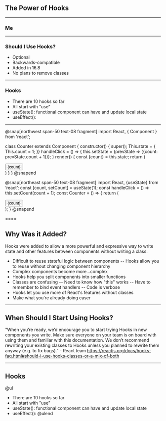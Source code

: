 ## The Power of Hooks

---

### Me

---

### Should I Use Hooks?

- Optional
- Backwards-compatible
- Added in 16.8
- No plans to remove classes

---

### Hooks

- There are 10 hooks so far
- All start with "use"
- useState(): functional component can have and update local state
- useEffect(): 

---

@snap[northwest span-50 text-08 fragment]
import React, { Component } from 'react';

class Counter extends Component {
    constructor() {
        super();
        This.state = {
            This.count = 1;
        }}
    handleClick = () => {
        this.setState = (prevState => ({count: prevState.count + 1})); }
    render() {
        const {count} = this.state;
        return (
            <div><button onClick={this.handleClick}>{count}</button></div>
        )
    }
}
@snapend

@snap[northeast span-50 text-08 fragment]
import React, {useState} from ‘react’;
const [count, setCount] = useState(1);
const handleClick = () => this.setCount(count + 1);
const Counter = () => {
    return (
        <div><button onClick={this.handleClick}>{count}</button></div>
    );
}
@snapend

====

## Why Was it Added?

Hooks were added to allow a more powerful and expressive way to write state and other features between components without writing a class.

- Difficult to reuse stateful logic between components
-- Hooks allow you to reuse without changing component hierarchy
- Complex components become more...complex
- Hooks help you split components into smaller functions
- Classes are confusing
-- Need to know how "this" works
-- Have to remember to bind event handlers
-- Code is verbose
- Hooks let you use more of React's features without classes
- Make what you're already doing easer

---

## When Should I Start Using Hooks?

"When you’re ready, we’d encourage you to start trying Hooks in new components you write. Make sure everyone on your team is on board with using them and familiar with this documentation. We don’t recommend rewriting your existing classes to Hooks unless you planned to rewrite them anyway (e.g. to fix bugs)." - React team https://reactjs.org/docs/hooks-faq.html#should-i-use-hooks-classes-or-a-mix-of-both

---

## Hooks

@ul
- There are 10 hooks so far
- All start with "use"
- useState(): functional component can have and update local state
- useEffect(): 
@ulend
